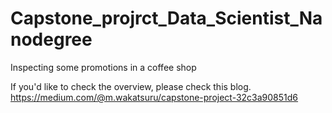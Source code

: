 # Capstone_projrct_Data_Scientist_Nanodegree
Inspecting some promotions in a coffee shop

If you'd like to check the overview, please check this blog.  
https://medium.com/@m.wakatsuru/capstone-project-32c3a90851d6
